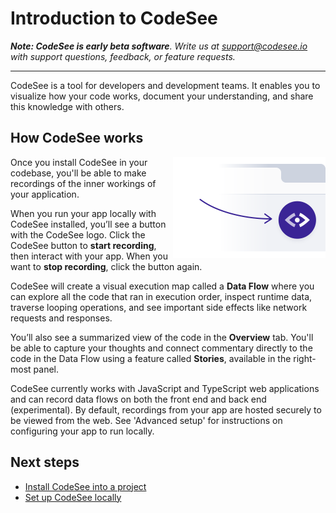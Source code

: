 # Introduction to CodeSee

_**Note: CodeSee is early beta software**. Write us at <a href="mailto:support@codesee.io">support@codesee.io</a> with support questions, feedback, or feature requests._

---

CodeSee is a tool for developers and development teams. It enables you to visualize how your code works, document your understanding, and share this knowledge with others.

## How CodeSee works

<p class="block">
  <img alt="CodeSee button in browser" src="img/codesee_in_browser@2x.png" width="244" height="162" align="right">
</p>

Once you install CodeSee in your codebase, you'll be able to make recordings of the inner workings of your application.

When you run your app locally with CodeSee installed, you’ll see a button with the CodeSee logo. Click the CodeSee button to **start recording**, then interact with your app. When you want to **stop recording**, click the button again.

CodeSee will create a visual execution map called a **Data Flow** where you can explore all the code that ran in execution order, inspect runtime data, traverse looping operations, and see important side effects like network requests and responses.

You’ll also see a summarized view of the code in the **Overview** tab. You'll be able to capture your thoughts and connect commentary directly to the code in the Data Flow using a feature called **Stories**, available in the right-most panel.

CodeSee currently works with JavaScript and TypeScript web applications and can record data flows on both the front end and back end (experimental). By default, recordings from your app are hosted securely to be viewed from the web. See 'Advanced setup' for instructions on configuring your app to run locally.


## Next steps 
  
* [Install CodeSee into a project](/install/installation)
* [Set up CodeSee locally](/local/local/)

